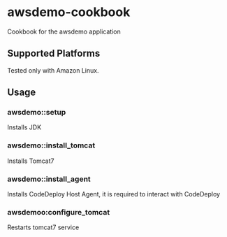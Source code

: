 # awsdemo-cookbook

Cookbook for the awsdemo application

## Supported Platforms

Tested only with Amazon Linux.

## Usage

### awsdemo::setup

Installs JDK

### awsdemo::install_tomcat

Installs Tomcat7

### awsdemo::install_agent

Installs CodeDeploy Host Agent, it is required to interact with CodeDeploy

### awsdemoo:configure_tomcat

Restarts tomcat7 service
